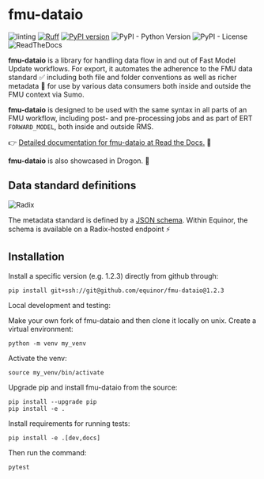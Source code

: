 # fmu-dataio

![linting](https://github.com/equinor/fmu-dataio/workflows/linting/badge.svg)
[![Ruff](https://img.shields.io/endpoint?url=https://raw.githubusercontent.com/astral-sh/ruff/main/assets/badge/v2.json)](https://github.com/astral-sh/ruff)
[![PyPI version](https://badge.fury.io/py/fmu-dataio.svg)](https://badge.fury.io/py/fmu-dataio)
![PyPI - Python Version](https://img.shields.io/pypi/pyversions/fmu-dataio.svg)
![PyPI - License](https://img.shields.io/pypi/l/fmu-dataio.svg)
![ReadTheDocs](https://readthedocs.org/projects/fmu-dataio/badge/?version=latest&style=flat)

**fmu-dataio** is a library for handling data flow in and out of Fast Model Update workflows.
For export, it automates the adherence to the FMU data standard ✅ including both file and folder
conventions as well as richer metadata 🔖 for use by various data consumers both inside and
outside the FMU context via Sumo.

**fmu-dataio** is designed to be used with the same syntax in all parts of an FMU workflow, 
including post- and pre-processing jobs and as part of ERT `FORWARD_MODEL`, both inside and outside RMS.

👉 [Detailed documentation for fmu-dataio at Read the Docs.](https://fmu-dataio.readthedocs.io/en/latest/) 👀

**fmu-dataio** is also showcased in Drogon. 💪

## Data standard definitions
![Radix](https://api.radix.equinor.com/api/v1/applications/fmu-schemas/environments/dev/buildstatus)

The metadata standard is defined by a [JSON schema](https://json-schema.org/). Within Equinor,
the schema is available on a Radix-hosted endpoint ⚡


## Installation

Install a specific version (e.g. 1.2.3) directly from github through:

```console
pip install git+ssh://git@github.com/equinor/fmu-dataio@1.2.3
```

Local development and testing:

Make your own fork of fmu-dataio and then clone it locally on unix.
Create a virtual environment:
```console
python -m venv my_venv
```
Activate the venv: 
```console
source my_venv/bin/activate
```
Upgrade pip and install fmu-dataio from the source:
```console
pip install --upgrade pip
pip install -e .
```
Install requirements for running tests:
```console
pip install -e .[dev,docs]
```
Then run the command:
```console
pytest
```
